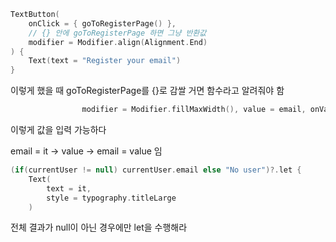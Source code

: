 
```kotlin
TextButton(  
    onClick = { goToRegisterPage() },  
    // {} 안에 goToRegisterPage 하면 그냥 반환값  
    modifier = Modifier.align(Alignment.End)  
) {  
    Text(text = "Register your email")  
}
```

이렇게 했을 때 goToRegisterPage를 {}로 감쌀 거면 함수라고 알려줘야 함

```kotlin
                modifier = Modifier.fillMaxWidth(), value = email, onValueChange = { email = it },
```

이렇게 값을 입력 가능하다

email = it -> value -> email = value 임


```kotlin
(if(currentUser != null) currentUser.email else "No user")?.let {  
    Text(  
        text = it,  
        style = typography.titleLarge  
    )
```

전체 결과가 null이 아닌 경우에만 let을 수행해라